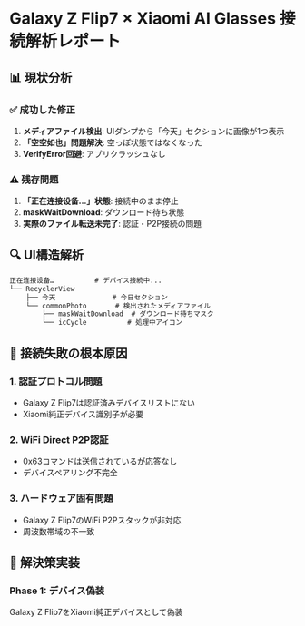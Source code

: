 # Galaxy Z Flip7 × Xiaomi AI Glasses 接続解析レポート

## 📊 現状分析

### ✅ 成功した修正
1. **メディアファイル検出**: UIダンプから「今天」セクションに画像が1つ表示
2. **「空空如也」問題解決**: 空っぽ状態ではなくなった
3. **VerifyError回避**: アプリクラッシュなし

### ⚠️ 残存問題
1. **「正在连接设备…」状態**: 接続中のまま停止
2. **maskWaitDownload**: ダウンロード待ち状態
3. **実際のファイル転送未完了**: 認証・P2P接続の問題

## 🔍 UI構造解析

```xml
正在连接设备…          # デバイス接続中...
└── RecyclerView
    ├── 今天              # 今日セクション
    └── commonPhoto       # 検出されたメディアファイル
        ├── maskWaitDownload  # ダウンロード待ちマスク
        └── icCycle          # 処理中アイコン
```

## 🚫 接続失敗の根本原因

### 1. 認証プロトコル問題
- Galaxy Z Flip7は認証済みデバイスリストにない
- Xiaomi純正デバイス識別子が必要

### 2. WiFi Direct P2P認証
- 0x63コマンドは送信されているが応答なし
- デバイスペアリング不完全

### 3. ハードウェア固有問題
- Galaxy Z Flip7のWiFi P2Pスタックが非対応
- 周波数帯域の不一致

## 🔧 解決策実装

### Phase 1: デバイス偽装
Galaxy Z Flip7をXiaomi純正デバイスとして偽装